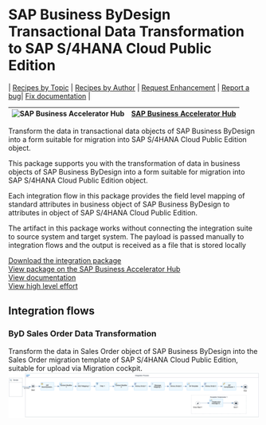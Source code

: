 # SAP Business ByDesign Transactional Data Transformation to SAP S/4HANA Cloud Public Edition 

\| [Recipes by Topic](../../readme.md ) \| [Recipes by Author](../../author.md ) \| [Request Enhancement](https://github.com/SAP-samples/cloud-integration-flow/issues/new?assignees=&labels=Recipe%20Fix,enhancement&template=recipe-request.md&title=Improve%20SAP%20Business%20ByDesign%20Transactional%20Data%20Transformation%20to%20SAP%20S/4HANA%20Cloud%20Public%20Edition) \| [Report a bug](https://github.com/SAP-samples/cloud-integration-flow/issues/new?assignees=&labels=Recipe%20Fix,bug&template=bug_report.md&title=Issue%20with%20SAP%20Business%20ByDesign%20Transactional%20Data%20Transformation%20to%20SAP%20S/4HANA%20Cloud%20Public%20Edition)\| [Fix documentation](https://github.com/SAP-samples/cloud-integration-flow/issues/new?assignees=&labels=Recipe%20Fix,documentation&template=bug_report.md&title=Docu%20fix%20SAP%20Business%20ByDesign%20Transactional%20Data%20Transformation%20to%20SAP%20S/4HANA%20Cloud%20Public%20Edition) \| 

 ![SAP Business Accelerator Hub](https://github.com/SAPAPIBusinessHub.png?size=50 ) | [SAP Business Accelerator Hub](https://api.sap.com/allcommunity) | 
 ----|----| 

Transform the data in transactional data objects of SAP Business ByDesign into a form suitable for migration into SAP S/4HANA Cloud Public Edition object.

<p>This package supports you with the transformation of data in business objects of SAP Business ByDesign into a form suitable for migration into SAP S/4HANA Cloud Public Edition object.</p>
<p>Each integration flow in this package provides the field level mapping of standard attributes in business object of SAP Business ByDesign to attributes in object of SAP S/4HANA Cloud Public Edition.</p>
<p>The artifact in this package works without connecting the integration suite to source system and target system. The payload is passed manually to integration flows and the output is received as a file that is stored locally</p>

[Download the integration package](SAPBusinessByDesignTransactionalDataTransformationtoSAPS4HANACloudPublicEdition.zip)\
[View package on the SAP Business Accelerator Hub](https://api.sap.com/package/SAPBusinessByDesignTransactionalDataTransformationtoSAPS4HANACloudPublicEdition)\
[View documentation](SAPBusinessByDesignTransactionalDataTransformationtoSAPS4HANACloudPublicEdition.pdf)\
[View high level effort](effort.md)
## Integration flows
### ByD Sales Order Data Transformation 
Transform the data in Sales Order object of SAP Business ByDesign into the Sales Order migration template of SAP S/4HANA Cloud Public Edition, suitable for upload via Migration cockpit. \
 ![input-image](ByD_Sales_Order_Data_Transformation.png)